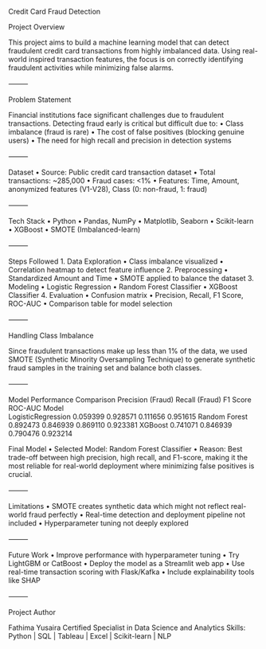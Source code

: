 Credit Card Fraud Detection

Project Overview

This project aims to build a machine learning model that can detect fraudulent credit card transactions from highly imbalanced data. Using real-world inspired transaction features, the focus is on correctly identifying fraudulent activities while minimizing false alarms.

⸻

Problem Statement

Financial institutions face significant challenges due to fraudulent transactions. Detecting fraud early is critical but difficult due to:
	•	Class imbalance (fraud is rare)
	•	The cost of false positives (blocking genuine users)
	•	The need for high recall and precision in detection systems

⸻

Dataset
	•	Source: Public credit card transaction dataset
	•	Total transactions: ~285,000
	•	Fraud cases: <1%
	•	Features: Time, Amount, anonymized features (V1-V28), Class (0: non-fraud, 1: fraud)

⸻

Tech Stack
	•	Python
	•	Pandas, NumPy
	•	Matplotlib, Seaborn
	•	Scikit-learn
	•	XGBoost
	•	SMOTE (Imbalanced-learn)

⸻

Steps Followed
	1.	Data Exploration
	•	Class imbalance visualized
	•	Correlation heatmap to detect feature influence
	2.	Preprocessing
	•	Standardized Amount and Time
	•	SMOTE applied to balance the dataset
	3.	Modeling
	•	Logistic Regression
	•	Random Forest Classifier
	•	XGBoost Classifier
	4.	Evaluation
	•	Confusion matrix
	•	Precision, Recall, F1 Score, ROC-AUC
	•	Comparison table for model selection

⸻

Handling Class Imbalance

Since fraudulent transactions make up less than 1% of the data, we used SMOTE (Synthetic Minority Oversampling Technique) to generate synthetic fraud samples in the training set and balance both classes.

⸻

Model Performance Comparison
Precision (Fraud)	Recall (Fraud)	F1 Score	ROC-AUC
Model				
LogisticRegression	0.059399	0.928571	0.111656	0.951615
Random Forest	0.892473	0.846939	0.869110	0.923381
XGBoost	0.741071	0.846939	0.790476	0.923214

Final Model
	•	Selected Model: Random Forest Classifier
	•	Reason: Best trade-off between high precision, high recall, and F1-score, making it the most reliable for real-world deployment where minimizing false positives is crucial.

⸻

Limitations
	•	SMOTE creates synthetic data which might not reflect real-world fraud perfectly
	•	Real-time detection and deployment pipeline not included
	•	Hyperparameter tuning not deeply explored

⸻

Future Work
	•	Improve performance with hyperparameter tuning
	•	Try LightGBM or CatBoost
	•	Deploy the model as a Streamlit web app
	•	Use real-time transaction scoring with Flask/Kafka
	•	Include explainability tools like SHAP

⸻

Project Author

Fathima Yusaira
Certified Specialist in Data Science and Analytics
Skills: Python | SQL | Tableau | Excel | Scikit-learn | NLP